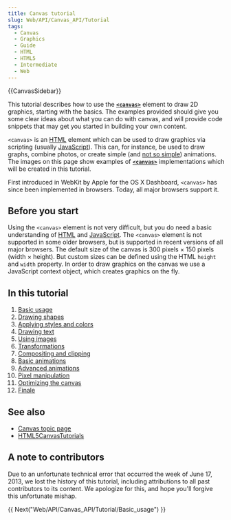 ```yaml
---
title: Canvas tutorial
slug: Web/API/Canvas_API/Tutorial
tags:
  - Canvas
  - Graphics
  - Guide
  - HTML
  - HTML5
  - Intermediate
  - Web
---
```

{{CanvasSidebar}}

This tutorial describes how to use the [**`<canvas>`**](/en-US/docs/Web/HTML/Element/canvas) element to draw 2D graphics, starting with the basics. The examples provided should give you some clear ideas about what you can do with canvas, and will provide code snippets that may get you started in building your own content.

`<canvas>` is an [HTML](/en-US/docs/Web/HTML) element which can be used to draw graphics via scripting (usually [JavaScript](/en-US/docs/Glossary/JavaScript)). This can, for instance, be used to draw graphs, combine photos, or create simple (and [not so simple](/en-US/docs/Web/API/Canvas_API/A_basic_ray-caster "A_Basic_RayCaster")) animations. The images on this page show examples of [**`<canvas>`**](/en-US/docs/Web/HTML/Element/canvas) implementations which will be created in this tutorial.

First introduced in WebKit by Apple for the OS X Dashboard, `<canvas>` has since been implemented in browsers. Today, all major browsers support it.

## Before you start

Using the `<canvas>` element is not very difficult, but you do need a basic understanding of [HTML](/en-US/docs/Web/HTML) and [JavaScript](/en-US/docs/Web/JavaScript). The `<canvas>` element is not supported in some older browsers, but is supported in recent versions of all major browsers. The default size of the canvas is 300 pixels × 150 pixels (width × height). But custom sizes can be defined using the HTML `height` and `width` property. In order to draw graphics on the canvas we use a JavaScript context object, which creates graphics on the fly.

## In this tutorial

1.  [Basic usage](/en-US/docs/Web/API/Canvas_API/Tutorial/Basic_usage)
2.  [Drawing shapes](/en-US/docs/Web/API/Canvas_API/Tutorial/Drawing_shapes)
3.  [Applying styles and colors](/en-US/docs/Web/API/Canvas_API/Tutorial/Applying_styles_and_colors)
4.  [Drawing text](/en-US/docs/Web/API/Canvas_API/Tutorial/Drawing_text)
5.  [Using images](/en-US/docs/Web/API/Canvas_API/Tutorial/Using_images)
6.  [Transformations](/en-US/docs/Web/API/Canvas_API/Tutorial/Transformations)
7.  [Compositing and clipping](/en-US/docs/Web/API/Canvas_API/Tutorial/Compositing)
8.  [Basic animations](/en-US/docs/Web/API/Canvas_API/Tutorial/Basic_animations)
9.  [Advanced animations](/en-US/docs/Web/API/Canvas_API/Tutorial/Advanced_animations)
10. [Pixel manipulation](/en-US/docs/Web/API/Canvas_API/Tutorial/Pixel_manipulation_with_canvas)
11. [Optimizing the canvas](/en-US/docs/Web/API/Canvas_API/Tutorial/Optimizing_canvas "https://developer.mozilla.org/en-US/docs/Web/Guide/HTML/Canvas_tutorial/Optimizing_canvas")
12. [Finale](/en-US/docs/Web/API/Canvas_API/Tutorial/Finale)

## See also

- [Canvas topic page](/en-US/docs/Web/API/Canvas_API)
- [HTML5CanvasTutorials](http://www.html5canvastutorials.com/)

## A note to contributors

Due to an unfortunate technical error that occurred the week of June 17, 2013, we lost the history of this tutorial, including attributions to all past contributors to its content. We apologize for this, and hope you'll forgive this unfortunate mishap.

{{ Next("Web/API/Canvas_API/Tutorial/Basic_usage") }}
